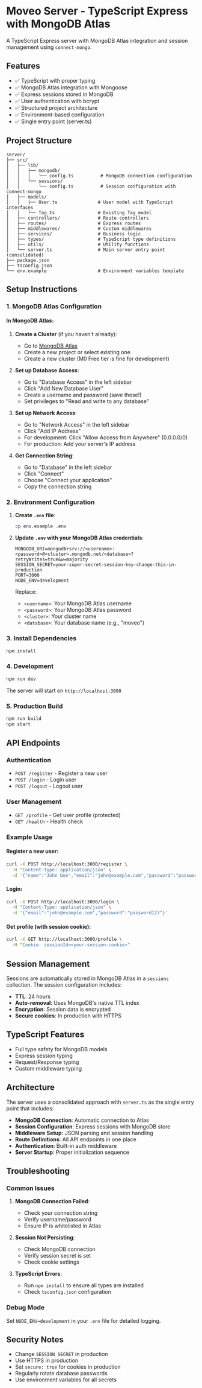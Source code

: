 # Moveo Server - TypeScript Express with MongoDB Atlas

A TypeScript Express server with MongoDB Atlas integration and session management using `connect-mongo`.

## Features

- ✅ TypeScript with proper typing
- ✅ MongoDB Atlas integration with Mongoose
- ✅ Express sessions stored in MongoDB
- ✅ User authentication with bcrypt
- ✅ Structured project architecture
- ✅ Environment-based configuration
- ✅ Single entry point (server.ts)

## Project Structure

```
server/
├── src/
│   ├── lib/
│   │   ├── mongodb/
│   │   │   └── config.ts          # MongoDB connection configuration
│   │   └── sessions/
│   │       └── config.ts          # Session configuration with connect-mongo
│   ├── models/
│   │   ├── User.ts               # User model with TypeScript interfaces
│   │   └── Tag.ts                # Existing Tag model
│   ├── controllers/              # Route controllers
│   ├── routes/                   # Express routes
│   ├── middlewares/              # Custom middlewares
│   ├── services/                 # Business logic
│   ├── types/                    # TypeScript type definitions
│   ├── utils/                    # Utility functions
│   └── server.ts                 # Main server entry point (consolidated)
├── package.json
├── tsconfig.json
└── env.example                   # Environment variables template
```

## Setup Instructions

### 1. MongoDB Atlas Configuration

#### In MongoDB Atlas:

1. **Create a Cluster** (if you haven't already):
   - Go to [MongoDB Atlas](https://cloud.mongodb.com)
   - Create a new project or select existing one
   - Create a new cluster (M0 Free tier is fine for development)

2. **Set up Database Access**:
   - Go to "Database Access" in the left sidebar
   - Click "Add New Database User"
   - Create a username and password (save these!)
   - Set privileges to "Read and write to any database"

3. **Set up Network Access**:
   - Go to "Network Access" in the left sidebar
   - Click "Add IP Address"
   - For development: Click "Allow Access from Anywhere" (0.0.0.0/0)
   - For production: Add your server's IP address

4. **Get Connection String**:
   - Go to "Database" in the left sidebar
   - Click "Connect"
   - Choose "Connect your application"
   - Copy the connection string

### 2. Environment Configuration

1. **Create `.env` file**:
   ```bash
   cp env.example .env
   ```

2. **Update `.env` with your MongoDB Atlas credentials**:
   ```env
   MONGODB_URI=mongodb+srv://<username>:<password>@<cluster>.mongodb.net/<database>?retryWrites=true&w=majority
   SESSION_SECRET=your-super-secret-session-key-change-this-in-production
   PORT=3000
   NODE_ENV=development
   ```

   Replace:
   - `<username>`: Your MongoDB Atlas username
   - `<password>`: Your MongoDB Atlas password
   - `<cluster>`: Your cluster name
   - `<database>`: Your database name (e.g., "moveo")

### 3. Install Dependencies

```bash
npm install
```

### 4. Development

```bash
npm run dev
```

The server will start on `http://localhost:3000`

### 5. Production Build

```bash
npm run build
npm start
```

## API Endpoints

### Authentication
- `POST /register` - Register a new user
- `POST /login` - Login user
- `POST /logout` - Logout user

### User Management
- `GET /profile` - Get user profile (protected)
- `GET /health` - Health check

### Example Usage

#### Register a new user:
```bash
curl -X POST http://localhost:3000/register \
  -H "Content-Type: application/json" \
  -d '{"name":"John Doe","email":"john@example.com","password":"password123"}'
```

#### Login:
```bash
curl -X POST http://localhost:3000/login \
  -H "Content-Type: application/json" \
  -d '{"email":"john@example.com","password":"password123"}'
```

#### Get profile (with session cookie):
```bash
curl -X GET http://localhost:3000/profile \
  -H "Cookie: sessionId=<your-session-cookie>"
```

## Session Management

Sessions are automatically stored in MongoDB Atlas in a `sessions` collection. The session configuration includes:

- **TTL**: 24 hours
- **Auto-removal**: Uses MongoDB's native TTL index
- **Encryption**: Session data is encrypted
- **Secure cookies**: In production with HTTPS

## TypeScript Features

- Full type safety for MongoDB models
- Express session typing
- Request/Response typing
- Custom middleware typing

## Architecture

The server uses a consolidated approach with `server.ts` as the single entry point that includes:

- **MongoDB Connection**: Automatic connection to Atlas
- **Session Configuration**: Express sessions with MongoDB store
- **Middleware Setup**: JSON parsing and session handling
- **Route Definitions**: All API endpoints in one place
- **Authentication**: Built-in auth middleware
- **Server Startup**: Proper initialization sequence

## Troubleshooting

### Common Issues

1. **MongoDB Connection Failed**:
   - Check your connection string
   - Verify username/password
   - Ensure IP is whitelisted in Atlas

2. **Session Not Persisting**:
   - Check MongoDB connection
   - Verify session secret is set
   - Check cookie settings

3. **TypeScript Errors**:
   - Run `npm install` to ensure all types are installed
   - Check `tsconfig.json` configuration

### Debug Mode

Set `NODE_ENV=development` in your `.env` file for detailed logging.

## Security Notes

- Change `SESSION_SECRET` in production
- Use HTTPS in production
- Set `secure: true` for cookies in production
- Regularly rotate database passwords
- Use environment variables for all secrets 